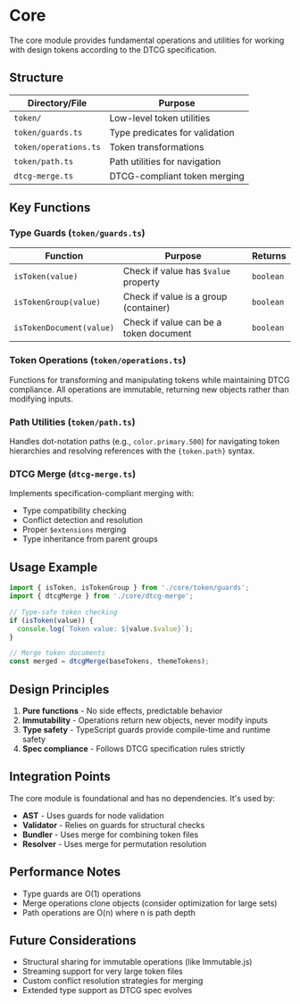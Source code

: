 # Core

The core module provides fundamental operations and utilities for working with design tokens according to the DTCG specification.

## Structure

| Directory/File | Purpose |
|----------------|---------|
| `token/` | Low-level token utilities |
| `token/guards.ts` | Type predicates for validation |
| `token/operations.ts` | Token transformations |
| `token/path.ts` | Path utilities for navigation |
| `dtcg-merge.ts` | DTCG-compliant token merging |

## Key Functions

### Type Guards (`token/guards.ts`)

| Function | Purpose | Returns |
|----------|---------|---------|
| `isToken(value)` | Check if value has `$value` property | `boolean` |
| `isTokenGroup(value)` | Check if value is a group (container) | `boolean` |
| `isTokenDocument(value)` | Check if value can be a token document | `boolean` |

### Token Operations (`token/operations.ts`)

Functions for transforming and manipulating tokens while maintaining DTCG compliance. All operations are immutable, returning new objects rather than modifying inputs.

### Path Utilities (`token/path.ts`)

Handles dot-notation paths (e.g., `color.primary.500`) for navigating token hierarchies and resolving references with the `{token.path}` syntax.

### DTCG Merge (`dtcg-merge.ts`)

Implements specification-compliant merging with:
- Type compatibility checking
- Conflict detection and resolution
- Proper `$extensions` merging
- Type inheritance from parent groups

## Usage Example

```typescript
import { isToken, isTokenGroup } from './core/token/guards';
import { dtcgMerge } from './core/dtcg-merge';

// Type-safe token checking
if (isToken(value)) {
  console.log(`Token value: ${value.$value}`);
}

// Merge token documents
const merged = dtcgMerge(baseTokens, themeTokens);
```

## Design Principles

1. **Pure functions** - No side effects, predictable behavior
2. **Immutability** - Operations return new objects, never modify inputs
3. **Type safety** - TypeScript guards provide compile-time and runtime safety
4. **Spec compliance** - Follows DTCG specification rules strictly

## Integration Points

The core module is foundational and has no dependencies. It's used by:
- **AST** - Uses guards for node validation
- **Validator** - Relies on guards for structural checks
- **Bundler** - Uses merge for combining token files
- **Resolver** - Uses merge for permutation resolution

## Performance Notes

- Type guards are O(1) operations
- Merge operations clone objects (consider optimization for large sets)
- Path operations are O(n) where n is path depth

## Future Considerations

- Structural sharing for immutable operations (like Immutable.js)
- Streaming support for very large token files
- Custom conflict resolution strategies for merging
- Extended type support as DTCG spec evolves